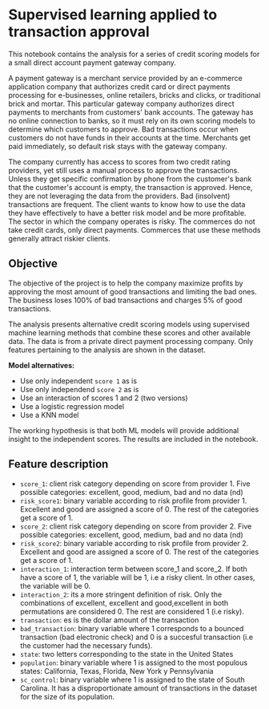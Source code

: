 # Supervised learning applied to transaction approval 

This notebook contains the analysis for a series of credit scoring models for a small direct account payment gateway company.

A payment gateway is a merchant service provided by an e-commerce application company that authorizes credit card or direct payments processing for e-businesses, online retailers, bricks and clicks, or traditional brick and mortar. This particular gateway company authorizes direct payments to merchants from customers' bank accounts. The gateway has no online connection to banks, so it must rely on its own scoring models to determine which customers to approve. Bad transactions occur when customers do not have funds in their accounts at the time. Merchants get paid immediately, so default risk stays with the gateway company.

The company currently has access to scores from two credit rating providers, yet still uses a manual process to approve the transactions. Unless they get specific confirmation by phone from the customer's bank that the customer's account is empty, the transaction is approved. Hence, they are not leveraging the data from the providers. Bad (insolvent) transactions are frequent. The client wants to know how to use the data they have effectively to have a better risk model and be more profitable. The sector in which the company operates is risky. The commerces do not take credit cards, only direct payments. Commerces that use these methods generally attract riskier clients.

## Objective
The objective of the project is to help the company maximize profits by approving the most amount of good transactions and limiting the bad ones. The business loses 100% of bad transactions and charges 5% of good transactions.

The analysis presents alternative credit scoring models using supervised machine learning methods that combine these scores and other available data. The data is from a private direct payment processing company. Only features pertaining to the analysis are shown in the dataset. 

**Model alternatives:**
- Use only independent `score 1` as is
- Use only independend `score 2` as is
- Use an interaction of scores 1 and 2 (two versions)
- Use a logistic regression model 
- Use a KNN model  

The working hypothesis is that both ML models will provide additional insight to the independent scores. The results are included in the notebook.

## Feature description
- `score_1`: client risk category depending on score from provider 1. Five possible categories: excellent, good, medium, bad  and no data (nd)
- `risk_score1`: binary variable according to risk profile from provider 1. Excellent and good are assigned a score of 0. The rest of the categories get a score of 1. 
- `score_2`:  client risk category depending on score from provider 2. Five possible categories: excellent, good, medium, bad  and no data (nd)
- `risk_score2`: binary variable according to risk profile from provider 2. Excellent and good are assigned a score of 0. The rest of the categories get a score of 1. 
- `interaction_1`: interaction term between score_1 and score_2. If both have a score of 1, the variable will be 1, i.e a risky client. In other cases, the variable will be 0.  
- `interaction_2`: its a more stringent definition of risk. Only the combinations of excellent, excellent and good,excellent in both permutations are considered 0. The rest are considered 1 (i.e risky). 
- `transaction`: es is the dollar amount of the transaction
- `bad_transaction`: binary variable where 1 corresponds to a bounced transaction (bad electronic check) and 0 is a succesful transaction (i.e the customer had the necessary funds). 
- `state`: two letters corresponding to the state in the United States
- `population`: binary variable where 1 is assigned to the most populous states: California, Texas, Florida, New York y Pennsylvania 
- `sc_control`: binary variable where 1 is assigned to the state of South Carolina. It has a disproportionate amount of transactions in the dataset for the size of its population. 

